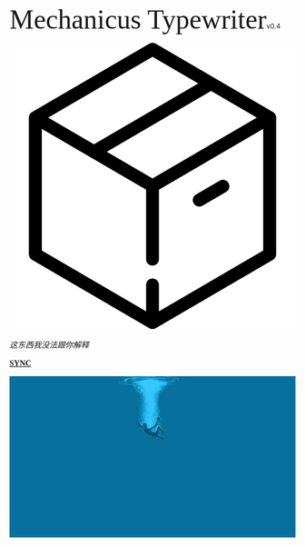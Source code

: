 <!-- _coverpage.md -->

<font size="7" face="Teko">Mechanicus Typewriter</font><small>v0.4</small>

![logo](_media/box.svg ':size=10%')

*这东西我没法跟你解释*

<font face="Teko"><strong>[SYNC](mainpage.md)</strong></font>

<!--背景图片 -->
![](_media/dive.jpg)
